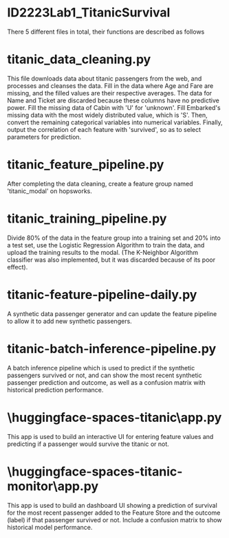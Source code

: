 # ID2223Lab1_TitanicSurvival
There 5 different files in total, their functions are described as follows

# titanic_data_cleaning.py
This file downloads data about titanic passengers from the web, and processes and cleanses the data. 
Fill in the data where Age and Fare are missing, and the filled values are their respective averages. 
The data for Name and Ticket are discarded because these columns have no predictive power. 
Fill the missing data of Cabin with 'U' for 'unknown'. 
Fill Embarked's missing data with the most widely distributed value, which is 'S'.
Then, convert the remaining categorical variables into numerical variables.
Finally, output the correlation of each feature with 'survived', so as to select parameters for prediction.

# titanic_feature_pipeline.py
After completing the data cleaning, create a feature group named 'titanic_modal' on hopsworks.

# titanic_training_pipeline.py
Divide 80% of the data in the feature group into a training set and 20% into a test set, use the Logistic Regression Algorithm to train the data, and upload the training results to the modal. (The K-Neighbor Algorithm classifier was also implemented, but it was discarded because of its poor effect).

# titanic-feature-pipeline-daily.py
A synthetic data passenger generator and can update the feature pipeline to allow it to add new synthetic passengers.

# titanic-batch-inference-pipeline.py
A batch inference pipeline which is used to predict if the synthetic passengers survived or not, and can show the most recent synthetic passenger prediction and outcome, as well as a confusion matrix with historical prediction performance.

# \huggingface-spaces-titanic\app.py
This app is used to build an interactive UI for entering feature values and predicting if a passenger would survive the titanic or not.

# \huggingface-spaces-titanic-monitor\app.py
This app is used to build an dashboard UI showing a prediction of survival for the most recent passenger added to the Feature Store and the outcome (label) if that passenger survived or not. Include a confusion matrix to show historical model performance.



